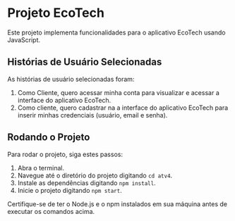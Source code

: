 # Projeto EcoTech

Este projeto implementa funcionalidades para o aplicativo EcoTech usando JavaScript.

## Histórias de Usuário Selecionadas

As histórias de usuário selecionadas foram:

1. Como Cliente, quero acessar minha conta para visualizar e acessar a interface do aplicativo EcoTech.
2. Como cliente, quero cadastrar na a interface do aplicativo EcoTech para inserir minhas credenciais (usuário, email e senha).

## Rodando o Projeto

Para rodar o projeto, siga estes passos:

1. Abra o terminal.
2. Navegue até o diretório do projeto digitando `cd atv4`.
3. Instale as dependências digitando `npm install`.
4. Inicie o projeto digitando `npm start`.

Certifique-se de ter o Node.js e o npm instalados em sua máquina antes de executar os comandos acima.
